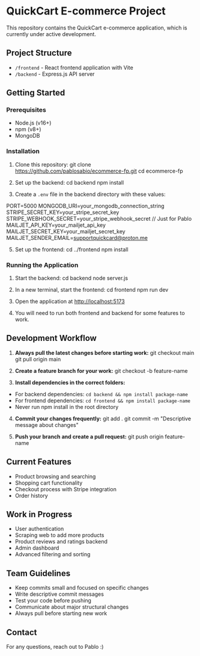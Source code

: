 # QuickCart E-commerce Project

This repository contains the QuickCart e-commerce application, which is currently under active development.

## Project Structure

- `/frontend` - React frontend application with Vite
- `/backend` - Express.js API server

## Getting Started

### Prerequisites

- Node.js (v16+)
- npm (v8+)
- MongoDB

### Installation

1. Clone this repository:
git clone https://github.com/pablosabio/ecommerce-fp.git
cd ecommerce-fp

2. Set up the backend:
cd backend
npm install

3. Create a `.env` file in the backend directory with these values:

PORT=5000
MONGODB_URI=your_mongodb_connection_string
STRIPE_SECRET_KEY=your_stripe_secret_key
STRIPE_WEBHOOK_SECRET=your_stripe_webhook_secret // Just for Pablo
MAILJET_API_KEY=your_mailjet_api_key
MAILJET_SECRET_KEY=your_mailjet_secret_key
MAILJET_SENDER_EMAIL=supportquickcard@proton.me

5. Set up the frontend:
cd ../frontend
npm install

### Running the Application

1. Start the backend:
cd backend
node server.js

2. In a new terminal, start the frontend:
cd frontend
npm run dev

3. Open the application at [http://localhost:5173](http://localhost:5173)

4. You will need to run both frontend and backend for some features to work.

## Development Workflow

1. **Always pull the latest changes before starting work:**
git checkout main
git pull origin main

2. **Create a feature branch for your work:**
git checkout -b feature-name

3. **Install dependencies in the correct folders:**
- For backend dependencies: `cd backend && npm install package-name`
- For frontend dependencies: `cd frontend && npm install package-name`
- Never run npm install in the root directory

4. **Commit your changes frequently:**
git add .
git commit -m "Descriptive message about changes"

5. **Push your branch and create a pull request:**
git push origin feature-name

## Current Features

- Product browsing and searching
- Shopping cart functionality
- Checkout process with Stripe integration
- Order history

## Work in Progress

- User authentication
- Scraping web to add more products
- Product reviews and ratings backend
- Admin dashboard
- Advanced filtering and sorting

## Team Guidelines

- Keep commits small and focused on specific changes
- Write descriptive commit messages
- Test your code before pushing
- Communicate about major structural changes
- Always pull before starting new work

## Contact

For any questions, reach out to Pablo :)
